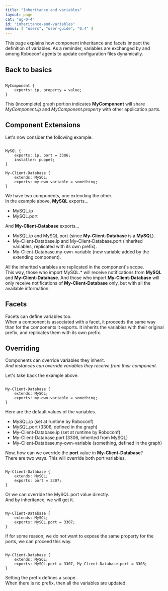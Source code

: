 ```yaml
---
title: "Inheritance and variables"
layout: page
cat: "ug-0-4"
id: "inheritance-and-variables"
menus: [ "users", "user-guide", "0.4" ]
---
```


This page explains how component inheritance and facets impact the
definition of variables. As a reminder, variables are exchanged by and among
Roboconf agents to update configuration files dynamically.


## Back to basics

<pre><code class="language-roboconf">
MyComponent {
	exports: ip, property = value;
}
</code></pre>

This (incomplete) graph portion indicates **MyComponent** will share
*MyComponent.ip* and *MyComponent.property* with other application parts.


## Component Extensions

Let's now consider the following example.

<pre><code class="language-roboconf">
MySQL {
	exports: ip, port = 3306;
	installer: puppet;
}

My-Client-Database {
	extends: MySQL;
	exports: my-own-variable = something;
}
</code></pre>

We have two components, one extending the other.  
In the example above, **MySQL** exports...

* MySQL.ip
* MySQL.port

And **My-Client-Database** exports...

* MySQL.ip and MySQL.port (since **My-Client-Database** is a **MySQL**).
* My-Client-Database.ip and My-Client-Database.port (inherited variables, replicated with its own prefix).
* My-Client-Database.my-own-variable (new variable added by the extending component).

All the inherited variables are replicated in the component's scope.  
This way, those who import MySQL.\* will receive notifications from **MySQL** and **My-Client-Database**.
And those who import **My-Client-Database** will only receive notifications of **My-Client-Database** only, but with
all the available information.


## Facets

Facets can define variables too.  
When a component is associated with a facet, it proceeds the same way than for the components it exports.
It inherits the variables with their original prefix, and replicates them with its own prefix.


## Overriding

Components can override variables they inherit.  
*And instances can override variables they receive from their component.*

Let's take back the example above.

<pre><code class="language-roboconf">
My-Client-Database {
	extends: MySQL;
	exports: my-own-variable = something;
}
</code></pre>

Here are the default values of the variables.

* MySQL.ip (set at runtime by Roboconf)
* MySQL.port (3306, defined in the graph)
* My-Client-Database.ip (set at runtime by Roboconf)
* My-Client-Database.port (3306, inherited from MySQL)
* My-Client-Database.my-own-variable (something, defined in the graph)

Now, how can we override the **port** value in **My-Client-Database**?  
There are two ways. This will override both port variables.

<pre><code class="language-roboconf">
My-Client-Database {
	extends: MySQL;
	exports: port = 3307;
}
</code></pre>

Or we can override the MySQL.port value directly.  
And by inheritance, we will get it.

<pre><code class="language-roboconf">
My-Client-Database {
	extends: MySQL;
	exports: MySQL.port = 3307;
}
</code></pre>

If for some reason, we do not want to expose the same property for the ports, we can proceed this way.

<pre><code class="language-roboconf">
My-Client-Database {
	extends: MySQL;
	exports: MySQL.port = 3307, My-Client-Database.port = 3308;
}
</code></pre>

Setting the prefix defines a scope.  
When there is no prefix, then all the variables are updated.
